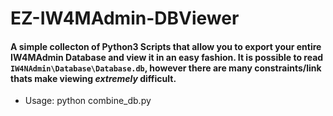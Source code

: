 # EZ-IW4MAdmin-DBViewer

#### A simple collecton of Python3 Scripts that allow you to export your entire IW4MAdmin Database and view it in an easy fashion. It is possible to read `IW4NAdmin\Database\Database.db`, however there are many constraints/link thats make viewing *extremely* difficult.

* Usage: python combine_db.py
